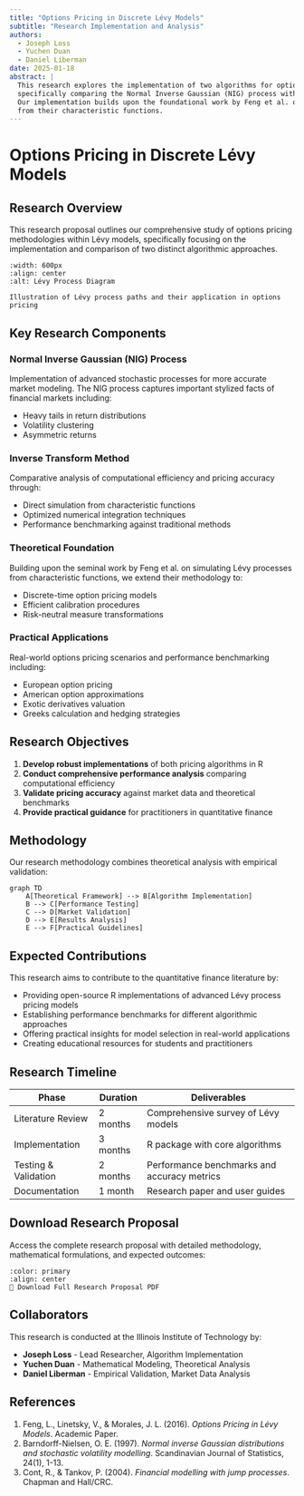 ```yaml
---
title: "Options Pricing in Discrete Lévy Models"
subtitle: "Research Implementation and Analysis"
authors:
  - Joseph Loss
  - Yuchen Duan  
  - Daniel Liberman
date: 2025-01-18
abstract: |
  This research explores the implementation of two algorithms for options pricing in Lévy models, 
  specifically comparing the Normal Inverse Gaussian (NIG) process with the Inverse Transform Method. 
  Our implementation builds upon the foundational work by Feng et al. on simulating Lévy processes 
  from their characteristic functions.
---
```


# Options Pricing in Discrete Lévy Models

## Research Overview

This research proposal outlines our comprehensive study of options pricing methodologies within Lévy models, specifically focusing on the implementation and comparison of two distinct algorithmic approaches.

```{figure} assets/levy-process-diagram.png
:width: 600px
:align: center
:alt: Lévy Process Diagram

Illustration of Lévy process paths and their application in options pricing
```

## Key Research Components

### Normal Inverse Gaussian (NIG) Process
Implementation of advanced stochastic processes for more accurate market modeling. The NIG process captures important stylized facts of financial markets including:
- Heavy tails in return distributions
- Volatility clustering
- Asymmetric returns

### Inverse Transform Method
Comparative analysis of computational efficiency and pricing accuracy through:
- Direct simulation from characteristic functions
- Optimized numerical integration techniques
- Performance benchmarking against traditional methods

### Theoretical Foundation
Building upon the seminal work by Feng et al. on simulating Lévy processes from characteristic functions, we extend their methodology to:
- Discrete-time option pricing models
- Efficient calibration procedures
- Risk-neutral measure transformations

### Practical Applications
Real-world options pricing scenarios and performance benchmarking including:
- European option pricing
- American option approximations
- Exotic derivatives valuation
- Greeks calculation and hedging strategies

## Research Objectives

1. **Develop robust implementations** of both pricing algorithms in R
2. **Conduct comprehensive performance analysis** comparing computational efficiency
3. **Validate pricing accuracy** against market data and theoretical benchmarks
4. **Provide practical guidance** for practitioners in quantitative finance

## Methodology

Our research methodology combines theoretical analysis with empirical validation:

```{mermaid}
graph TD
    A[Theoretical Framework] --> B[Algorithm Implementation]
    B --> C[Performance Testing]
    C --> D[Market Validation]
    D --> E[Results Analysis]
    E --> F[Practical Guidelines]
```

## Expected Contributions

This research aims to contribute to the quantitative finance literature by:

- Providing open-source R implementations of advanced Lévy process pricing models
- Establishing performance benchmarks for different algorithmic approaches
- Offering practical insights for model selection in real-world applications
- Creating educational resources for students and practitioners

## Research Timeline

| Phase | Duration | Deliverables |
|-------|----------|--------------|
| Literature Review | 2 months | Comprehensive survey of Lévy models |
| Implementation | 3 months | R package with core algorithms |
| Testing & Validation | 2 months | Performance benchmarks and accuracy metrics |
| Documentation | 1 month | Research paper and user guides |

## Download Research Proposal

Access the complete research proposal with detailed methodology, mathematical formulations, and expected outcomes:

```{button-link} documentation/Project Research Proposal.pdf
:color: primary
:align: center
📄 Download Full Research Proposal PDF
```

## Collaborators

This research is conducted at the Illinois Institute of Technology by:

- **Joseph Loss** - Lead Researcher, Algorithm Implementation
- **Yuchen Duan** - Mathematical Modeling, Theoretical Analysis
- **Daniel Liberman** - Empirical Validation, Market Data Analysis

## References

1. Feng, L., Linetsky, V., & Morales, J. L. (2016). *Options Pricing in Lévy Models*. Academic Paper.
2. Barndorff-Nielsen, O. E. (1997). *Normal inverse Gaussian distributions and stochastic volatility modelling*. Scandinavian Journal of Statistics, 24(1), 1-13.
3. Cont, R., & Tankov, P. (2004). *Financial modelling with jump processes*. Chapman and Hall/CRC.
